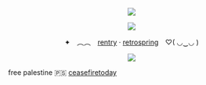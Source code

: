 <p align="center">
<img src="https://64.media.tumblr.com/c8a526776ed6383bf0b59eb7c145d6a6/d10f59c485b83a1a-83/s540x810/0f7aa1a81f5c0d4b8c2c43df19926d063cf6a2e9.pnj">

<p align="center">
<img src="https://64.media.tumblr.com/060a7db9f2783ae1d599590d5494b2ed/d10f59c485b83a1a-df/s400x600/87d7387fbfafb6dce917c69544dc24e8d0f8c817.gifv">

<p align="center"

✦　︵︵　[rentry](https://rentry.co/soyobun) ‧ [retrospring](https://retrospring.net/@fennebat)　♡( ◡‿◡ )
</p>

<p align="center">
<img src="https://64.media.tumblr.com/1ab01108268c3fe5c4fbb033b3ca9cea/d10f59c485b83a1a-b0/s640x960/4e038058b26f05db2c24ff68c4347bf1d50bd9b9.pnj">

free palestine 🇵🇸
[ceasefiretoday](https://ceasefiretoday.com/)


<!--
**Iuminescent/Iuminescent** is a ✨ _special_ ✨ repository because its `README.md` (this file) appears on your GitHub profile.

Here are some ideas to get you started:

- 🔭 I’m currently working on ...
- 🌱 I’m currently learning ...
- 👯 I’m looking to collaborate on ...
- 🤔 I’m looking for help with ...
- 💬 Ask me about ...
- 📫 How to reach me: ...
- 😄 Pronouns: ...
- ⚡ Fun fact: ...
-->
